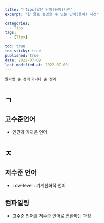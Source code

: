 ```yaml
---
title: "[Tips]짧은 단어(용어)사전"
excerpt: "한 줄로 설명할 수 있는 단어(용어) 사전"

categories:
  - Tips
tags:
  - [Tips]

toc: true
toc_sticky: true
published: true
date: 2022-07-09
last_modified_at: 2022-07-09
---
```


`알파벳 순 정리`
`가나다 순 정리`

# `ㄱ`

## 고수준언어

- 인간과 가까운 언어

# `ㅈ`

## 저수준 언어

- Low-level : 기계친화적 언어

## 컴파일링

- 고수준 언어를 저수준 언어로 변환하는 과정
